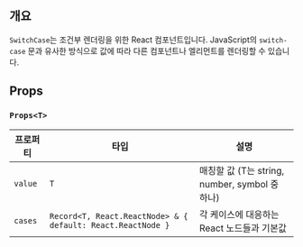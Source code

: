 ## 개요

`SwitchCase`는 조건부 렌더링을 위한 React 컴포넌트입니다. JavaScript의 `switch-case` 문과 유사한 방식으로 값에 따라 다른 컴포넌트나 엘리먼트를 렌더링할 수 있습니다.

## Props

### `Props<T>`

| 프로퍼티 | 타입                                                        | 설명                                           |
| -------- | ----------------------------------------------------------- | ---------------------------------------------- |
| `value`  | `T`                                                         | 매칭할 값 (T는 string, number, symbol 중 하나) |
| `cases`  | `Record<T, React.ReactNode> & { default: React.ReactNode }` | 각 케이스에 대응하는 React 노드들과 기본값     |
